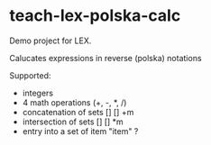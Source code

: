 teach-lex-polska-calc
=====================

Demo project for LEX.

Calucates expressions in reverse (polska) notations

Supported:
* integers
* 4 math operations (+, -, *, /)
* concatenation of sets [] [] +m
* intersection of sets [] [] *m
* entry into a set of item "item" ?
